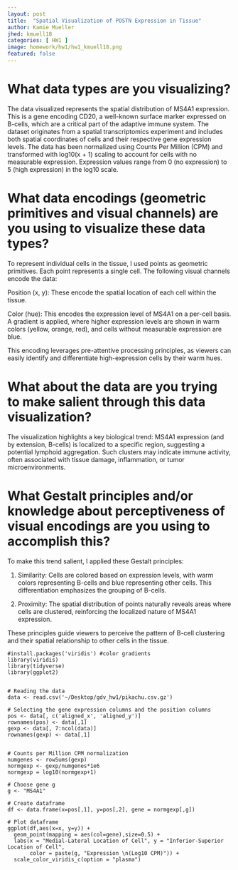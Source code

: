 ```yaml
---
layout: post
title:  "Spatial Visualization of POSTN Expression in Tissue"
author: Kamie Mueller
jhed: kmuell18
categories: [ HW1 ]
image: homework/hw1/hw1_kmuell18.png
featured: false
---
```


# What data types are you visualizing?
The data visualized represents the spatial distribution of MS4A1 expression. This is a gene encoding CD20, a well-known surface marker expressed on B-cells, which are a critical part of the adaptive immune system. The dataset originates from a spatial transcriptomics experiment and includes both spatial coordinates of cells and their respective gene expression levels. The data has been normalized using Counts Per Million (CPM) and transformed with log10(x + 1) scaling to account for cells with no measurable expression. Expression values range from 0 (no expression) to 5 (high expression) in the log10 scale.

# What data encodings (geometric primitives and visual channels) are you using to visualize these data types?
To represent individual cells in the tissue, I used points as geometric primitives.
Each point represents a single cell. The following visual channels encode the data:

Position (x, y): These encode the spatial location of each cell within the tissue.

Color (hue): This encodes the expression level of MS4A1 on a per-cell basis. A gradient is applied, where higher expression levels are shown in warm colors (yellow, orange, red), and cells without measurable expression are blue.

This encoding leverages pre-attentive processing principles, as viewers can easily identify and differentiate high-expression cells by their warm hues.

# What about the data are you trying to make salient through this data visualization?
The visualization highlights a key biological trend: MS4A1 expression (and by extension, B-cells) is localized to a specific region, suggesting a potential lymphoid aggregation. Such clusters may indicate immune activity, often
associated with tissue damage, inflammation, or tumor microenvironments.

# What Gestalt principles and/or knowledge about perceptiveness of visual encodings are you using to accomplish this?
To make this trend salient, I applied these Gestalt principles:

1. Similarity: Cells are colored based on expression levels, with warm colors representing B-cells and blue representing other cells. This differentiation emphasizes the grouping of B-cells.

2. Proximity: The spatial distribution of points naturally reveals areas where cells are clustered, reinforcing the localized nature of MS4A1 expression.

These principles guide viewers to perceive the pattern of B-cell clustering and their spatial relationship to other cells in the tissue.

```{r}
#install.packages('viridis') #color gradients
library(viridis)
library(tidyverse)
library(ggplot2)


# Reading the data
data <- read.csv('~/Desktop/gdv_hw1/pikachu.csv.gz')

# Selecting the gene expression columns and the position columns
pos <- data[, c('aligned_x', 'aligned_y')]
rownames(pos) <- data[,1]
gexp <- data[, 7:ncol(data)]
rownames(gexp) <- data[,1]


# Counts per Million CPM normalization
numgenes <- rowSums(gexp)
normgexp <- gexp/numgenes*1e6
normgexp = log10(normgexp+1)

# Choose gene g
g <- "MS4A1"

# Create dataframe
df <- data.frame(x=pos[,1], y=pos[,2], gene = normgexp[,g])

# Plot dataframe
ggplot(df,aes(x=x, y=y)) +
  geom_point(mapping = aes(col=gene),size=0.5) +
  labs(x = "Medial-Lateral Location of Cell", y = "Inferior-Superior Location of Cell", 
       color = paste(g, "Expression \n(Log10 CPM)")) + 
  scale_color_viridis_c(option = "plasma")


```
